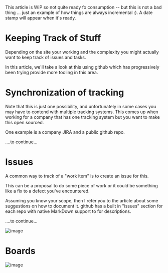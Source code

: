 This article is WIP so not quite ready fo consumption -- but this is not a bad thing ... just an example of how things are always incremental :). A date stamp will appear when it's ready.

# Keeping Track of Stuff

Depending on the site your working and the complexity you
might actually want to keep track of issues and tasks.

In this article, we'll take a look at this using github which has progressively been trying provide more tooling in this area.

# Synchronization of tracking 

Note that this is just one possibility, and unfortunately in some cases you may have to contend with multiple tracking systems. This comes up when working for a company that has one tracking system but you want to make this open sourced. 

One example is a company JIRA and a public github repo.

....to continue...

# Issues

A common way to track of a "work item" is to create an issue for this.

This can be a proposal to do some piece of work or it could be something like a fix to a defect you've encountered. 

Assuming you know your scope, then I refer you to the article about some suggestions on how to document it. github has a built in "issues" section for each repo with native MarkDown support to for descriptions.

....to continue...

![image](https://user-images.githubusercontent.com/49369885/149637211-f1ab2b1d-0588-40f1-a7e0-d81583781e8f.png)

# Boards

![image](https://user-images.githubusercontent.com/49369885/149637182-f8a8b485-c562-4032-9a3d-8ce93d9528f1.png)
